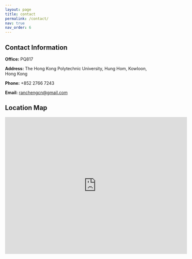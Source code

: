 ```yaml
---
layout: page
title: contact
permalink: /contact/
nav: true
nav_order: 6
---
```


<h2>Contact Information</h2>
<p><strong>Office:</strong> PQ817</p>
<p><strong>Address:</strong> The Hong Kong Polytechnic University, Hung Hom, Kowloon, Hong Kong</p>
<p><strong>Phone:</strong> +852 2766 7243</p>
<p><strong>Email:</strong> <a href="mailto:ranchengcn@gmail.com">ranchengcn@gmail.com</a> </p>

<h2>Location Map</h2>
<iframe
    width="600"
    height="450"
    style="border:0"
    loading="lazy"
    allowfullscreen
    src="https://www.openstreetmap.org/export/embed.html?bbox=114.176%2C22.302%2C114.182%2C22.306&layer=mapnik&marker=22.3041%2C114.1806">
</iframe>
